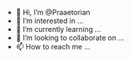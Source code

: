 - 👋 Hi, I’m @Praaetorian
- 👀 I’m interested in ...
- 🌱 I’m currently learning ...
- 💞️ I’m looking to collaborate on ...
- 📫 How to reach me ...

<!---
Praaetorian/Praaetorian is a ✨ special ✨ repository because its `README.md` (this file) appears on your GitHub profile.
You can click the Preview link to take a look at your changes.
--->
